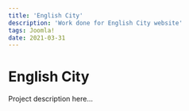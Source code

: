 ```yaml
---
title: 'English City'
description: 'Work done for English City website'
tags: Joomla!
date: 2021-03-31
---
```


# English City

Project description here...
